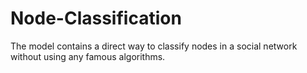 # Node-Classification
The model contains a direct way to classify nodes in a social network without using any famous algorithms.
